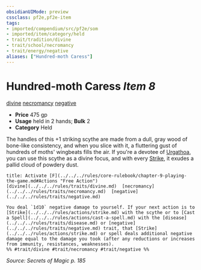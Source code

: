 ```yaml
---
obsidianUIMode: preview
cssclass: pf2e,pf2e-item
tags:
- imported/compendium/src/pf2e/som
- imported/item/category/held
- trait/tradition/divine
- trait/school/necromancy
- trait/energy/negative
aliases: ["Hundred-moth Caress"]
---
```

# Hundred-moth Caress *Item 8*  
[divine](divine.md)  [necromancy](necromancy.md)  [negative](negative.md)  

- **Price** 475 gp
- **Usage** held in 2 hands; **Bulk** 2
- **Category** Held

The handles of this +1 striking scythe are made from a dull, gray wood of bone-like consistency, and when you slice with it, a fluttering gust of hundreds of moths' wingbeats fills the air. If you're a devotee of [Urgathoa](../../setting/deities/urgathoa.md), you can use this scythe as a divine focus, and with every [Strike](strike.md), it exudes a pallid cloud of powdery dust.

```ad-embed-ability
title: Activate [F](../../../rules/core-rulebook/chapter-9-playing-the-game.md#Actions "Free Action")
[divine](../../../rules/traits/divine.md)  [necromancy](../../../rules/traits/necromancy.md)  [negative](../../../rules/traits/negative.md)  

You deal `1d10` negative damage to yourself. If your next action is to [Strike](../../../rules/actions/strike.md) with the scythe or to [Cast a Spell](../../../rules/actions/cast-a-spell.md) with the [disease](../../../rules/traits/disease.md) or [negative](../../../rules/traits/negative.md) trait, that [Strike](../../../rules/actions/strike.md) or spell deals additional negative damage equal to the damage you took (after any reductions or increases from immunity, resistances, weaknesses).  
%% #trait/divine #trait/necromancy #trait/negative %%
```

*Source: Secrets of Magic p. 185*
